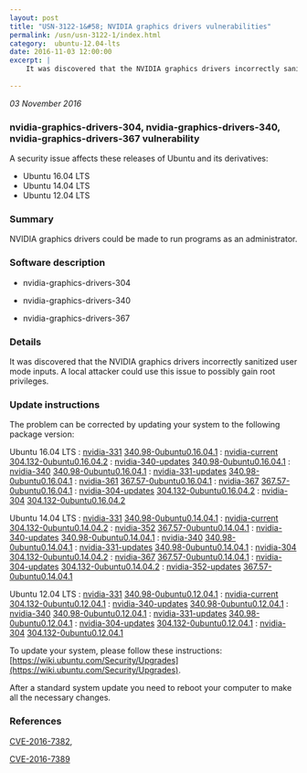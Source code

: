 ```yaml
---
layout: post
title: "USN-3122-1&#58; NVIDIA graphics drivers vulnerabilities"
permalink: /usn/usn-3122-1/index.html
category:  ubuntu-12.04-lts
date: 2016-11-03 12:00:00
excerpt: |
    It was discovered that the NVIDIA graphics drivers incorrectly sanitized user mode inputs. A local attacker could use this issue to possibly gain root privileges. 
    
--- 
```

 
 

*03 November 2016*

### nvidia-graphics-drivers-304, nvidia-graphics-drivers-340, nvidia-graphics-drivers-367 vulnerability

A security issue affects these releases of Ubuntu and its derivatives:

* Ubuntu 16.04 LTS
* Ubuntu 14.04 LTS
* Ubuntu 12.04 LTS

### Summary

NVIDIA graphics drivers could be made to run programs as an administrator. 

### Software description

* nvidia-graphics-drivers-304 

* nvidia-graphics-drivers-340 

* nvidia-graphics-drivers-367 

### Details

It was discovered that the NVIDIA graphics drivers incorrectly sanitized user mode inputs. A local attacker could use this issue to possibly gain root privileges. 

### Update instructions

The problem can be corrected by updating your system to the following package version:

Ubuntu 16.04 LTS
 : [nvidia-331](https://launchpad.net/ubuntu/+source/nvidia-graphics-drivers-340) <span> [340.98-0ubuntu0.16.04.1](https://launchpad.net/ubuntu/+source/nvidia-graphics-drivers-340/340.98-0ubuntu0.16.04.1) </span> 
 : [nvidia-current](https://launchpad.net/ubuntu/+source/nvidia-graphics-drivers-304) <span> [304.132-0ubuntu0.16.04.2](https://launchpad.net/ubuntu/+source/nvidia-graphics-drivers-304/304.132-0ubuntu0.16.04.2) </span> 
 : [nvidia-340-updates](https://launchpad.net/ubuntu/+source/nvidia-graphics-drivers-340) <span> [340.98-0ubuntu0.16.04.1](https://launchpad.net/ubuntu/+source/nvidia-graphics-drivers-340/340.98-0ubuntu0.16.04.1) </span> 
 : [nvidia-340](https://launchpad.net/ubuntu/+source/nvidia-graphics-drivers-340) <span> [340.98-0ubuntu0.16.04.1](https://launchpad.net/ubuntu/+source/nvidia-graphics-drivers-340/340.98-0ubuntu0.16.04.1) </span> 
 : [nvidia-331-updates](https://launchpad.net/ubuntu/+source/nvidia-graphics-drivers-340) <span> [340.98-0ubuntu0.16.04.1](https://launchpad.net/ubuntu/+source/nvidia-graphics-drivers-340/340.98-0ubuntu0.16.04.1) </span> 
 : [nvidia-361](https://launchpad.net/ubuntu/+source/nvidia-graphics-drivers-367) <span> [367.57-0ubuntu0.16.04.1](https://launchpad.net/ubuntu/+source/nvidia-graphics-drivers-367/367.57-0ubuntu0.16.04.1) </span> 
 : [nvidia-367](https://launchpad.net/ubuntu/+source/nvidia-graphics-drivers-367) <span> [367.57-0ubuntu0.16.04.1](https://launchpad.net/ubuntu/+source/nvidia-graphics-drivers-367/367.57-0ubuntu0.16.04.1) </span> 
 : [nvidia-304-updates](https://launchpad.net/ubuntu/+source/nvidia-graphics-drivers-304) <span> [304.132-0ubuntu0.16.04.2](https://launchpad.net/ubuntu/+source/nvidia-graphics-drivers-304/304.132-0ubuntu0.16.04.2) </span> 
 : [nvidia-304](https://launchpad.net/ubuntu/+source/nvidia-graphics-drivers-304) <span> [304.132-0ubuntu0.16.04.2](https://launchpad.net/ubuntu/+source/nvidia-graphics-drivers-304/304.132-0ubuntu0.16.04.2) </span> 

Ubuntu 14.04 LTS
 : [nvidia-331](https://launchpad.net/ubuntu/+source/nvidia-graphics-drivers-340) <span> [340.98-0ubuntu0.14.04.1](https://launchpad.net/ubuntu/+source/nvidia-graphics-drivers-340/340.98-0ubuntu0.14.04.1) </span> 
 : [nvidia-current](https://launchpad.net/ubuntu/+source/nvidia-graphics-drivers-304) <span> [304.132-0ubuntu0.14.04.2](https://launchpad.net/ubuntu/+source/nvidia-graphics-drivers-304/304.132-0ubuntu0.14.04.2) </span> 
 : [nvidia-352](https://launchpad.net/ubuntu/+source/nvidia-graphics-drivers-367) <span> [367.57-0ubuntu0.14.04.1](https://launchpad.net/ubuntu/+source/nvidia-graphics-drivers-367/367.57-0ubuntu0.14.04.1) </span> 
 : [nvidia-340-updates](https://launchpad.net/ubuntu/+source/nvidia-graphics-drivers-340) <span> [340.98-0ubuntu0.14.04.1](https://launchpad.net/ubuntu/+source/nvidia-graphics-drivers-340/340.98-0ubuntu0.14.04.1) </span> 
 : [nvidia-340](https://launchpad.net/ubuntu/+source/nvidia-graphics-drivers-340) <span> [340.98-0ubuntu0.14.04.1](https://launchpad.net/ubuntu/+source/nvidia-graphics-drivers-340/340.98-0ubuntu0.14.04.1) </span> 
 : [nvidia-331-updates](https://launchpad.net/ubuntu/+source/nvidia-graphics-drivers-340) <span> [340.98-0ubuntu0.14.04.1](https://launchpad.net/ubuntu/+source/nvidia-graphics-drivers-340/340.98-0ubuntu0.14.04.1) </span> 
 : [nvidia-304](https://launchpad.net/ubuntu/+source/nvidia-graphics-drivers-304) <span> [304.132-0ubuntu0.14.04.2](https://launchpad.net/ubuntu/+source/nvidia-graphics-drivers-304/304.132-0ubuntu0.14.04.2) </span> 
 : [nvidia-367](https://launchpad.net/ubuntu/+source/nvidia-graphics-drivers-367) <span> [367.57-0ubuntu0.14.04.1](https://launchpad.net/ubuntu/+source/nvidia-graphics-drivers-367/367.57-0ubuntu0.14.04.1) </span> 
 : [nvidia-304-updates](https://launchpad.net/ubuntu/+source/nvidia-graphics-drivers-304) <span> [304.132-0ubuntu0.14.04.2](https://launchpad.net/ubuntu/+source/nvidia-graphics-drivers-304/304.132-0ubuntu0.14.04.2) </span> 
 : [nvidia-352-updates](https://launchpad.net/ubuntu/+source/nvidia-graphics-drivers-367) <span> [367.57-0ubuntu0.14.04.1](https://launchpad.net/ubuntu/+source/nvidia-graphics-drivers-367/367.57-0ubuntu0.14.04.1) </span> 

Ubuntu 12.04 LTS
 : [nvidia-331](https://launchpad.net/ubuntu/+source/nvidia-graphics-drivers-340) <span> [340.98-0ubuntu0.12.04.1](https://launchpad.net/ubuntu/+source/nvidia-graphics-drivers-340/340.98-0ubuntu0.12.04.1) </span> 
 : [nvidia-current](https://launchpad.net/ubuntu/+source/nvidia-graphics-drivers-304) <span> [304.132-0ubuntu0.12.04.1](https://launchpad.net/ubuntu/+source/nvidia-graphics-drivers-304/304.132-0ubuntu0.12.04.1) </span> 
 : [nvidia-340-updates](https://launchpad.net/ubuntu/+source/nvidia-graphics-drivers-340) <span> [340.98-0ubuntu0.12.04.1](https://launchpad.net/ubuntu/+source/nvidia-graphics-drivers-340/340.98-0ubuntu0.12.04.1) </span> 
 : [nvidia-340](https://launchpad.net/ubuntu/+source/nvidia-graphics-drivers-340) <span> [340.98-0ubuntu0.12.04.1](https://launchpad.net/ubuntu/+source/nvidia-graphics-drivers-340/340.98-0ubuntu0.12.04.1) </span> 
 : [nvidia-331-updates](https://launchpad.net/ubuntu/+source/nvidia-graphics-drivers-340) <span> [340.98-0ubuntu0.12.04.1](https://launchpad.net/ubuntu/+source/nvidia-graphics-drivers-340/340.98-0ubuntu0.12.04.1) </span> 
 : [nvidia-304-updates](https://launchpad.net/ubuntu/+source/nvidia-graphics-drivers-304) <span> [304.132-0ubuntu0.12.04.1](https://launchpad.net/ubuntu/+source/nvidia-graphics-drivers-304/304.132-0ubuntu0.12.04.1) </span> 
 : [nvidia-304](https://launchpad.net/ubuntu/+source/nvidia-graphics-drivers-304) <span> [304.132-0ubuntu0.12.04.1](https://launchpad.net/ubuntu/+source/nvidia-graphics-drivers-304/304.132-0ubuntu0.12.04.1) </span> 

To update your system, please follow these instructions: [https://wiki.ubuntu.com/Security/Upgrades](https://wiki.ubuntu.com/Security/Upgrades).

After a standard system update you need to reboot your computer to make all the necessary changes. 

### References

 
 [CVE-2016-7382](http://people.ubuntu.com/~ubuntu-security/cve/CVE-2016-7382), 

 [CVE-2016-7389](http://people.ubuntu.com/~ubuntu-security/cve/CVE-2016-7389)
 

